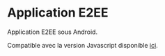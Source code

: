 # Application E2EE

Application E2EE sous Android.

Compatible avec la version Javascript disponible [ici](https://upec.ovh/e2ee.html).
